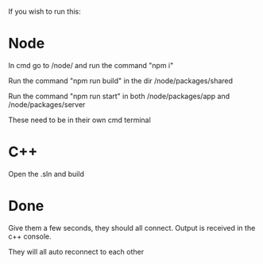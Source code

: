 If you wish to run this:

# Node
In cmd go to /node/ and run the command "npm i"

Run the command "npm run build" in the dir
/node/packages/shared

Run the command "npm run start"
in both
/node/packages/app
and
/node/packages/server

These need to be in their own cmd terminal

# C++
Open the .sln and build

# Done
Give them a few seconds, they should all connect. Output is received in the c++
console.

They will all auto reconnect to each other

